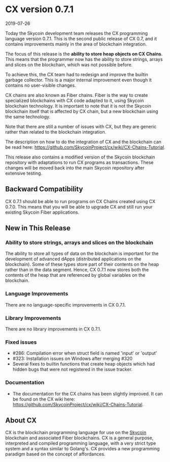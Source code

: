 # CX version 0.7.1

2019-07-26

Today the Skycoin development team releases the CX programming language
version 0.7.1. This is the second public release of CX 0.7, and it contains
improvements mainly in the area of blockchain integration.

The focus of this release is the **ability to store heap objects on CX
Chains**.  This means that the programmer now has the ability to store
strings, arrays and slices on the blockchain, which was not possible before.

To achieve this, the CX team had to redesign and improve the builtin garbage
collector. This is a major internal improvement even though it contains no
user-visible changes.

CX chains are also known as Fiber chains.  Fiber is the way to create
specialized blockchains with CX code adapted to it, using Skycoin blockchain
technology. It is important to note that it is not the Skycoin blockchain
itself that is affected by CX chain, but a new blockchain using the same
technology.

Note that there are still a number of issues with CX, but they are generic
rather than related to the blockchain integration.

The description on how to do the integration of CX and the blockchain can be
read here: https://github.com/SkycoinProject/cx/wiki/CX-Chains-Tutorial.

This release also contains a modified version of the Skycoin blockchain
repository with adaptations to run CX programs as transactions. These changes
will be moved back into the main Skycoin repository after extensive testing.

## Backward Compatibility

CX 0.7.1 should be able to run programs on CX Chains created using CX 0.7.0.
This means that you will be able to upgrade CX and still run your existing
Skycoin Fiber applications.

## New in This Release

### Ability to store strings, arrays and slices on the blockchain

The ability to store all types of data on the blockchain is important for the
development of advanced dApps (distributed applications on the
blockchain). Some of these types store part of their contents on the heap
rather than in the data segment. Hence, CX 0.7.1 now stores both the contents of
the heap that are referenced by global variables on the blockchain.

### Language Improvements

There are no language-specific improvements in CX 0.7.1.

### Library Improvements

There are no library improvements in CX 0.7.1.

### Fixed issues

* \#286: Compilation error when struct field is named 'input' or 'output'
* \#323: Installation issues on Windows after merging \#320
* Several fixes to builtin functions that create heap objects which had hidden
  bugs that were not registered in the issue tracker.

### Documentation

* The documentation for the CX chains has been slightly improved. It can be
  found on the CX wiki here: https://github.com/SkycoinProject/cx/wiki/CX-Chains-Tutorial.

## About CX

CX is the blockchain programming language for use on the
[Skycoin](https://www.skycoin.net/) blockchain and associated Fiber
blockchains. CX is a general purpose, interpreted and compiled programming
language, with a very strict type system and a syntax similar to Golang's. CX
provides a new programming paradigm based on the concept of affordances.
